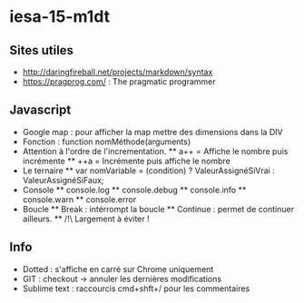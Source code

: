 # iesa-15-m1dt

## Sites utiles
* http://daringfireball.net/projects/markdown/syntax
* https://pragprog.com/ : The pragmatic programmer

## Javascript
* Google map : pour afficher la map mettre des dimensions dans la DIV
* Fonction : function nomMéthode(arguments)
* Attention à l'ordre de l'incrementation.
** a++ = Affiche le nombre puis incrémente
** ++a = Incrémente puis affiche le nombre
* Le ternaire
** var nomVariable = (condition) ? ValeurAssignéSiVrai : ValeurAssignéSiFaux;
* Console
** console.log
** console.debug
** console.info
** console.warn
** console.error
* Boucle
** Break : intérrompt la boucle
** Continue : permet de continuer ailleurs. 
** /!\ Largement à éviter !

## Info 
* Dotted : s'affiche en carré sur Chrome uniquement
* GIT : checkout -> annuler les dernières modifications
* Sublime text : raccourcis cmd+shft+/ pour les commentaires
